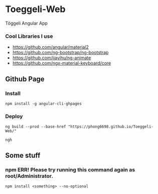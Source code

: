 # Toeggeli-Web
Töggeli Angular App

### Cool Libraries I use
- https://github.com/angular/material2
- https://github.com/ng-bootstrap/ng-bootstrap
- https://github.com/jiayihu/ng-animate
- https://github.com/ngx-material-keyboard/core


## Github Page
### Install
```
npm install -g angular-cli-ghpages
```
### Deploy
```
ng build --prod --base-href "https://phong6698.github.io/Toeggeli-Web/"
```
```
ngh
```


## Some stuff
### npm ERR! Please try running this command again as root/Administrator.
```
npm install <something> --no-optional
```
